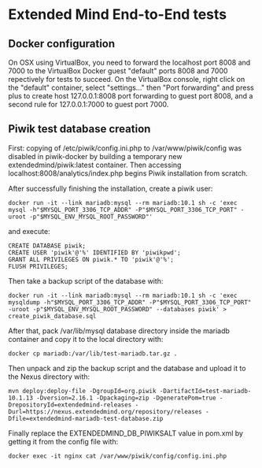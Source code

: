 # Extended Mind End-to-End tests

## Docker configuration

On OSX using VirtualBox, you need to forward the localhost port 8008 and 7000 to the VirtualBox Docker guest "default" ports 8008 and 7000 repectively for tests to succeed. On the VirtualBox console, right click on the "default" container, select "settings..." then "Port forwarding" and press plus to create host 127.0.0.1:8008 port forwarding to guest port 8008, and a second rule for 127.0.0.1:7000 to guest port 7000.

## Piwik test database creation

First: copying of /etc/piwik/config.ini.php to /var/www/piwik/config was disabled in piwik-docker by building a temporary new extendedmind/piwik:latest container. Then accessing localhost:8008/analytics/index.php begins Piwik installation from scratch.

After successfully finishing the installation, create a piwik user:

```
docker run -it --link mariadb:mysql --rm mariadb:10.1 sh -c 'exec mysql -h"$MYSQL_PORT_3306_TCP_ADDR" -P"$MYSQL_PORT_3306_TCP_PORT" -uroot -p"$MYSQL_ENV_MYSQL_ROOT_PASSWORD"'
```

and execute:

```
CREATE DATABASE piwik;
CREATE USER 'piwik'@'%' IDENTIFIED BY 'piwikpwd';
GRANT ALL PRIVILEGES ON piwik.* TO 'piwik'@'%';
FLUSH PRIVILEGES;
```

Then take a backup script of the database with:

```
docker run -it --link mariadb:mysql --rm mariadb:10.1 sh -c 'exec mysqldump -h"$MYSQL_PORT_3306_TCP_ADDR" -P"$MYSQL_PORT_3306_TCP_PORT" -uroot -p"$MYSQL_ENV_MYSQL_ROOT_PASSWORD" --databases piwik' > create_piwik_database.sql
```

After that, pack /var/lib/mysql database directory inside the mariadb container and copy it to the local directory with:

```
docker cp mariadb:/var/lib/test-mariadb.tar.gz .
```

Then unpack and zip the backup script and the database and upload it to the Nexus directory with:

```
mvn deploy:deploy-file -DgroupId=org.piwik -DartifactId=test-mariadb-10.1.13 -Dversion=2.16.1 -Dpackaging=zip -DgeneratePom=true -DrepositoryId=extendedmind-releases -Durl=https://nexus.extendedmind.org/repository/releases -Dfile=extendedmind-mariadb-test-database.zip
```

Finally replace the EXTENDEDMIND_DB_PIWIKSALT value in pom.xml by getting it from the config file with:

```
docker exec -it nginx cat /var/www/piwik/config/config.ini.php
```
